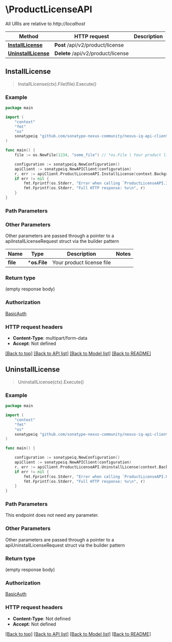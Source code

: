 # \ProductLicenseAPI

All URIs are relative to *http://localhost*

Method | HTTP request | Description
------------- | ------------- | -------------
[**InstallLicense**](ProductLicenseAPI.md#InstallLicense) | **Post** /api/v2/product/license | 
[**UninstallLicense**](ProductLicenseAPI.md#UninstallLicense) | **Delete** /api/v2/product/license | 



## InstallLicense

> InstallLicense(ctx).File(file).Execute()





### Example

```go
package main

import (
	"context"
	"fmt"
	"os"
	sonatypeiq "github.com/sonatype-nexus-community/nexus-iq-api-client-go"
)

func main() {
	file := os.NewFile(1234, "some_file") // *os.File | Your product license file

	configuration := sonatypeiq.NewConfiguration()
	apiClient := sonatypeiq.NewAPIClient(configuration)
	r, err := apiClient.ProductLicenseAPI.InstallLicense(context.Background()).File(file).Execute()
	if err != nil {
		fmt.Fprintf(os.Stderr, "Error when calling `ProductLicenseAPI.InstallLicense``: %v\n", err)
		fmt.Fprintf(os.Stderr, "Full HTTP response: %v\n", r)
	}
}
```

### Path Parameters



### Other Parameters

Other parameters are passed through a pointer to a apiInstallLicenseRequest struct via the builder pattern


Name | Type | Description  | Notes
------------- | ------------- | ------------- | -------------
 **file** | ***os.File** | Your product license file | 

### Return type

 (empty response body)

### Authorization

[BasicAuth](../README.md#BasicAuth)

### HTTP request headers

- **Content-Type**: multipart/form-data
- **Accept**: Not defined

[[Back to top]](#) [[Back to API list]](../README.md#documentation-for-api-endpoints)
[[Back to Model list]](../README.md#documentation-for-models)
[[Back to README]](../README.md)


## UninstallLicense

> UninstallLicense(ctx).Execute()





### Example

```go
package main

import (
	"context"
	"fmt"
	"os"
	sonatypeiq "github.com/sonatype-nexus-community/nexus-iq-api-client-go"
)

func main() {

	configuration := sonatypeiq.NewConfiguration()
	apiClient := sonatypeiq.NewAPIClient(configuration)
	r, err := apiClient.ProductLicenseAPI.UninstallLicense(context.Background()).Execute()
	if err != nil {
		fmt.Fprintf(os.Stderr, "Error when calling `ProductLicenseAPI.UninstallLicense``: %v\n", err)
		fmt.Fprintf(os.Stderr, "Full HTTP response: %v\n", r)
	}
}
```

### Path Parameters

This endpoint does not need any parameter.

### Other Parameters

Other parameters are passed through a pointer to a apiUninstallLicenseRequest struct via the builder pattern


### Return type

 (empty response body)

### Authorization

[BasicAuth](../README.md#BasicAuth)

### HTTP request headers

- **Content-Type**: Not defined
- **Accept**: Not defined

[[Back to top]](#) [[Back to API list]](../README.md#documentation-for-api-endpoints)
[[Back to Model list]](../README.md#documentation-for-models)
[[Back to README]](../README.md)

